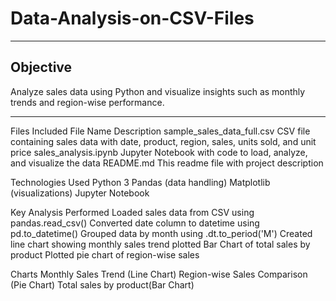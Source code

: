 # Data-Analysis-on-CSV-Files
---
## Objective
Analyze sales data using Python and visualize insights such as monthly trends and region-wise performance.

---

Files Included File Name Description sample_sales_data_full.csv CSV file containing sales data with date, product, region, sales, units sold, and unit price sales_analysis.ipynb Jupyter Notebook with code to load, analyze, and visualize the data README.md This readme file with project description

Technologies Used Python 3 Pandas (data handling) Matplotlib (visualizations) Jupyter Notebook

Key Analysis Performed Loaded sales data from CSV using pandas.read_csv() Converted date column to datetime using pd.to_datetime() Grouped data by month using .dt.to_period('M') Created line chart showing monthly sales trend plotted Bar Chart of total sales by product Plotted pie chart of region-wise sales

Charts Monthly Sales Trend (Line Chart) Region-wise Sales Comparison (Pie Chart) Total sales by product(Bar Chart)
